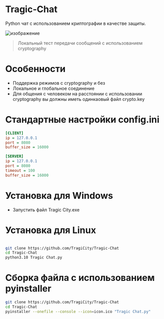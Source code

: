 # Tragic-Chat
Python чат с использованием криптографии в качестве защиты.

![изображение](https://user-images.githubusercontent.com/126518312/222764228-de4d664b-b699-49e2-a0ae-2970258e2cb7.png)
> Локальный тест передачи сообщений с использованием cryptography

# Особенности
- Поддержка режимов с cryptography и без
- Локальное и глобальное соединение
- Для общения с человеком на расстоянии с использовании cryptography вы должны иметь одинкаовый файл crypto.key

# Стандартные настройки config.ini
```ini
[CLIENT]
ip = 127.0.0.1
port = 8080
buffer_size = 16000

[SERVER]
ip = 127.0.0.1
port = 8080
timeout = 100
buffer_size = 16000
```

# Установка для Windows
- Запустить файл Tragic City.exe

# Установка для Linux
```sh

git clone https://github.com/TragiCity/Tragic-Chat
cd Tragic-Chat
python3.10 Tragic Chat.py
```

# Сборка файла с использованием pyinstaller
```sh
git clone https://github.com/TragiCity/Tragic-Chat
cd Tragic-Chat
pyinstaller --onefile --console --icon=icon.ico "Tragic Chat.py"
```
